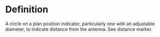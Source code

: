 # Definition

A circle on a plan position indicator, particularly one with an
adjustable diameter, to indicate distance from the antenna. See distance
marker.
